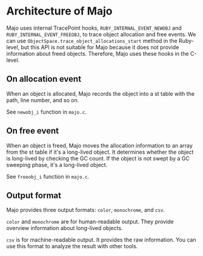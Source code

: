 # Architecture of Majo

Majo uses internal TracePoint hooks, `RUBY_INTERNAL_EVENT_NEWOBJ` and `RUBY_INTERNAL_EVENT_FREEOBJ`, to trace object allocation and free events.
We can use `ObjectSpace.trace_object_allocations_start` method in the Ruby-level, but this API is not suitable for Majo because it does not provide information about freed objects. Therefore, Majo uses these hooks in the C-level.

## On allocation event

When an object is allocated, Majo records the object into a st table with the path, line number, and so on.

See `newobj_i` function in `majo.c`.

## On free event

When an object is freed, Majo moves the allocation information to an array from the st table if it's a long-lived object.
It determines whether the object is long-lived by checking the GC count. If the object is not swept by a GC sweeping phase, it's a long-lived object.

See `freeobj_i` function in `majo.c`.

## Output format

Majo provides three output formats: `color`, `monochrome`, and `csv`.

`color` and `monochrome` are for human-readable output. They provide overview information about long-lived objects.

`csv` is for machine-readable output. It provides the raw information. You can use this format to analyze the result with other tools.
